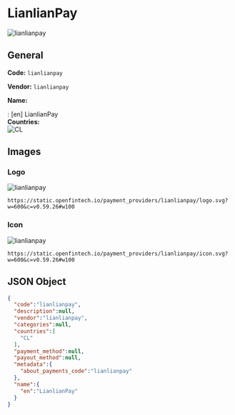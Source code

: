 
# LianlianPay 
![lianlianpay](https://static.openfintech.io/payment_providers/lianlianpay/logo.svg?w=600&c=v0.59.26#w100)  

## General 
 
**Code:** `lianlianpay`  
 
**Vendor:** `lianlianpay`  
 
**Name:**  
 
:	[en] LianlianPay  
**Countries:**  
![CL](https://cdnjs.cloudflare.com/ajax/libs/flag-icon-css/3.3.0/flags/4x3/CL.svg#w24)  
 

## Images 

### Logo 
 
![lianlianpay](https://static.openfintech.io/payment_providers/lianlianpay/logo.svg?w=600&c=v0.59.26#w100)  

```
https://static.openfintech.io/payment_providers/lianlianpay/logo.svg?w=600&c=v0.59.26#w100
```  

### Icon 
 
![lianlianpay](https://static.openfintech.io/payment_providers/lianlianpay/icon.svg?w=600&c=v0.59.26#w100)  

```
https://static.openfintech.io/payment_providers/lianlianpay/icon.svg?w=600&c=v0.59.26#w100
```  

## JSON Object 

```json
{
  "code":"lianlianpay",
  "description":null,
  "vendor":"lianlianpay",
  "categories":null,
  "countries":[
    "CL"
  ],
  "payment_method":null,
  "payout_method":null,
  "metadata":{
    "about_payments_code":"lianlianpay"
  },
  "name":{
    "en":"LianlianPay"
  }
}
```  
